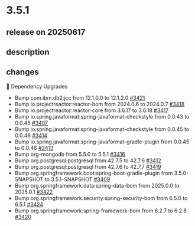 # 3.5.1

## release on 20250617
## description
## changes
🔨 Dependency Upgrades

* Bump com.ibm.db2:jcc from 12.1.0.0 to 12.1.2.0 <a href="https://github.com/spring-projects/spring-session/pull/3421" data-hovercard-type="pull_request" data-hovercard-url="/spring-projects/spring-session/pull/3421/hovercard">#3421</a>
* Bump io.projectreactor:reactor-bom from 2024.0.6 to 2024.0.7 <a href="https://github.com/spring-projects/spring-session/pull/3418" data-hovercard-type="pull_request" data-hovercard-url="/spring-projects/spring-session/pull/3418/hovercard">#3418</a>
* Bump io.projectreactor:reactor-core from 3.6.17 to 3.6.18 <a href="https://github.com/spring-projects/spring-session/pull/3417" data-hovercard-type="pull_request" data-hovercard-url="/spring-projects/spring-session/pull/3417/hovercard">#3417</a>
* Bump io.spring.javaformat:spring-javaformat-checkstyle from 0.0.43 to 0.0.45 <a href="https://github.com/spring-projects/spring-session/pull/3407" data-hovercard-type="pull_request" data-hovercard-url="/spring-projects/spring-session/pull/3407/hovercard">#3407</a>
* Bump io.spring.javaformat:spring-javaformat-checkstyle from 0.0.45 to 0.0.46 <a href="https://github.com/spring-projects/spring-session/pull/3414" data-hovercard-type="pull_request" data-hovercard-url="/spring-projects/spring-session/pull/3414/hovercard">#3414</a>
* Bump io.spring.javaformat:spring-javaformat-gradle-plugin from 0.0.45 to 0.0.46 <a href="https://github.com/spring-projects/spring-session/pull/3413" data-hovercard-type="pull_request" data-hovercard-url="/spring-projects/spring-session/pull/3413/hovercard">#3413</a>
* Bump org-mongodb from 5.5.0 to 5.5.1 <a href="https://github.com/spring-projects/spring-session/pull/3416" data-hovercard-type="pull_request" data-hovercard-url="/spring-projects/spring-session/pull/3416/hovercard">#3416</a>
* Bump org.postgresql:postgresql from 42.7.5 to 42.7.6 <a href="https://github.com/spring-projects/spring-session/pull/3412" data-hovercard-type="pull_request" data-hovercard-url="/spring-projects/spring-session/pull/3412/hovercard">#3412</a>
* Bump org.postgresql:postgresql from 42.7.6 to 42.7.7 <a href="https://github.com/spring-projects/spring-session/pull/3419" data-hovercard-type="pull_request" data-hovercard-url="/spring-projects/spring-session/pull/3419/hovercard">#3419</a>
* Bump org.springframework.boot:spring-boot-gradle-plugin from 3.5.0-SNAPSHOT to 3.5.1-SNAPSHOT <a href="https://github.com/spring-projects/spring-session/pull/3409" data-hovercard-type="pull_request" data-hovercard-url="/spring-projects/spring-session/pull/3409/hovercard">#3409</a>
* Bump org.springframework.data:spring-data-bom from 2025.0.0 to 2025.0.1 <a href="https://github.com/spring-projects/spring-session/pull/3422" data-hovercard-type="pull_request" data-hovercard-url="/spring-projects/spring-session/pull/3422/hovercard">#3422</a>
* Bump org.springframework.security:spring-security-bom from 6.5.0 to 6.5.1 <a href="https://github.com/spring-projects/spring-session/pull/3424" data-hovercard-type="pull_request" data-hovercard-url="/spring-projects/spring-session/pull/3424/hovercard">#3424</a>
* Bump org.springframework:spring-framework-bom from 6.2.7 to 6.2.8 <a href="https://github.com/spring-projects/spring-session/pull/3420" data-hovercard-type="pull_request" data-hovercard-url="/spring-projects/spring-session/pull/3420/hovercard">#3420</a>

